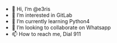 - 👋 Hi, I’m @e3ris
- 👀 I’m interested in GitLab
- 🌱 I’m currently learning Python4
- 💞️ I’m looking to collaborate on Whatsapp
- 📫 How to reach me, Dial 911

<!---
exx1st/exx1st is a ✨ special ✨ repository because its `README.md` (this file) appears on your GitHub profile.
You can click the Preview link to take a look at your changes.
--->
